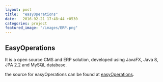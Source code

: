 ```yaml
---
layout: post
title:  "easyOperations"
date:   2016-02-21 17:48:44 +0530
categories: project
featured_image: "/images/ERP.png"
---
```


## EasyOperations

It is a open source CMS and ERP solution, developed using JavaFX, Java 8, JPA 2.2 and MySQL database.

the source for easyOperations can be found at [easyOperations](https://github.com/codepreplabs/easyOperations).